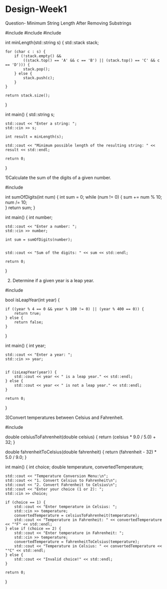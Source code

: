 # Design-Week1

Question- Minimum String Length After Removing Substrings

#include <iostream>
#include <stack>
#include <string>

int minLength(std::string s) {
    std::stack<char> stack;

    for (char c : s) {
        if (!stack.empty() && 
            ((stack.top() == 'A' && c == 'B') || (stack.top() == 'C' && c == 'D'))) {
            stack.pop(); 
        } else {
            stack.push(c); 
        }
    }

    return stack.size();  
}

int main() {
    std::string s;

    std::cout << "Enter a string: ";
    std::cin >> s;

    int result = minLength(s);

    std::cout << "Minimum possible length of the resulting string: " << result << std::endl;

    return 0;
}



1)Calculate the sum of the digits of a given number.

#include <iostream>

int sumOfDigits(int num) {
    int sum = 0;
    while (num != 0) {
        sum += num % 10;  
        num /= 10;        
    }
    return sum;
}

int main() {
    int number;

    std::cout << "Enter a number: ";
    std::cin >> number;

    int sum = sumOfDigits(number);

   
    std::cout << "Sum of the digits: " << sum << std::endl;

    return 0;
}


2) Determine if a given year is a leap year.

#include <iostream>

bool isLeapYear(int year) {
   
    if ((year % 4 == 0 && year % 100 != 0) || (year % 400 == 0)) {
        return true;
    } else {
        return false;
    }
}

int main() {
    int year;

    
    std::cout << "Enter a year: ";
    std::cin >> year;

   
    if (isLeapYear(year)) {
        std::cout << year << " is a leap year." << std::endl;
    } else {
        std::cout << year << " is not a leap year." << std::endl;
    }

    return 0;
}


3)Convert temperatures between Celsius and Fahrenheit.       

#include <iostream>

double celsiusToFahrenheit(double celsius) {
    return (celsius * 9.0 / 5.0) + 32;
}

double fahrenheitToCelsius(double fahrenheit) {
    return (fahrenheit - 32) * 5.0 / 9.0;
}

int main() {
    int choice;
    double temperature, convertedTemperature;

    std::cout << "Temperature Conversion Menu:\n";
    std::cout << "1. Convert Celsius to Fahrenheit\n";
    std::cout << "2. Convert Fahrenheit to Celsius\n";
    std::cout << "Enter your choice (1 or 2): ";
    std::cin >> choice;

    if (choice == 1) {
        std::cout << "Enter temperature in Celsius: ";
        std::cin >> temperature;
        convertedTemperature = celsiusToFahrenheit(temperature);
        std::cout << "Temperature in Fahrenheit: " << convertedTemperature << "°F" << std::endl;
    } else if (choice == 2) {
        std::cout << "Enter temperature in Fahrenheit: ";
        std::cin >> temperature;
        convertedTemperature = fahrenheitToCelsius(temperature);
        std::cout << "Temperature in Celsius: " << convertedTemperature << "°C" << std::endl;
    } else {
        std::cout << "Invalid choice!" << std::endl;
    }

    return 0;
}



